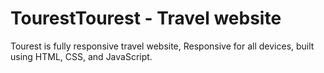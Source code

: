 # TourestTourest - Travel website
Tourest is fully responsive travel website,
Responsive for all devices, built using HTML, CSS, and JavaScript.
